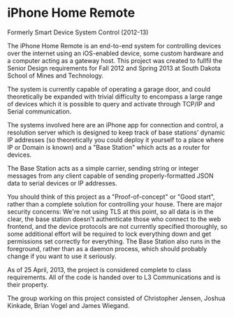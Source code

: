 iPhone Home Remote
========================

Formerly Smart Device System Control (2012-13)

The iPhone Home Remote is an end-to-end system for controlling devices over the internet using an iOS-enabled device, some custom hardware and a computer acting as a gateway host. This project was created to fullfil the Senior Design requirements for Fall 2012 and Spring 2013 at South Dakota School of Mines and Technology.

The system is currently capable of operating a garage door, and could theoretically be expanded with trivial difficulty to encompass a large range of devices which it is possible to query and activate through TCP/IP and Serial communication.

The systems involved here are an iPhone app for connection and control, a resolution server which is designed to keep track of base stations' dynamic IP addresses (so theoretically you could deploy it yourself to a place where IP or Domain is known) and a "Base Station" which acts as a router for devices.

The Base Station acts as a simple carrier, sending string or integer messages from any client capable of sending properly-formatted JSON data to serial devices or IP addresses.

You should think of this project as a "Proof-of-concept" or "Good start", rather than a complete solution for controlling your house. There are major security concerns: We're not using TLS at this point, so all data is in the clear, the base station doesn't authenticate those who connect to the web frontend, and the device protocols are not currently specified thoroughly, so some additional effort will be required to lock everything down and get permissions set correctly for everything. The Base Station also runs in the foreground, rather than as a daemon process, which should probably change if you want to use it seriously.

As of 25 April, 2013, the project is considered complete to class requirements. All of the code is handed over to L3 Communications and is their property.

The group working on this project consisted of Christopher Jensen, Joshua Kinkade, Brian Vogel and James Wiegand.
